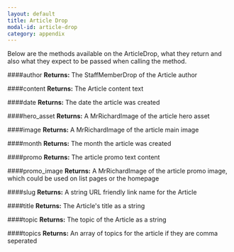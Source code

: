 ```yaml
---
layout: default 
title: Article Drop 
modal-id: article-drop
category: appendix
---
```


Below are the methods available on the ArticleDrop, what they return and also what they expect to be passed when calling the method.

####author
**Returns:** The StaffMemberDrop of the Article author

####content
**Returns:** The Article content text

####date
**Returns:** The date the article was created

####hero_asset
**Returns:** A MrRichardImage of the article hero asset

####image
**Returns:** A MrRichardImage of the article main image

####month
**Returns:** The month the article was created

####promo
**Returns:** The article promo text content

####promo_image
**Returns:** A MrRichardImage of the article promo image, which could be used on list pages or the homepage

####slug
**Returns:** A string URL friendly link name for the Article

####title
**Returns:** The Article's title as a string

####topic
**Returns:** The topic of the Article as a string

####topics
**Returns:** An array of topics for the article if they are comma seperated




